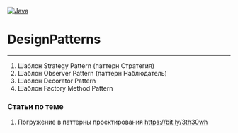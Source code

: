 [![Java](https://img.shields.io/badge/Java-E43222??style=for-the-badge&logo=java&logoColor=FFFFFF)](https://java.com/)

# DesignPatterns
-------
1. Шаблон Strategy Pattern (паттерн Стратегия)
2. Шаблон Observer Pattern (паттерн Наблюдатель)
3. Шаблон Decorator Pattern
4. Шаблон Factory Method Pattern

### Статьи по теме
1. Погружение в паттерны проектирования https://bit.ly/3th30wh